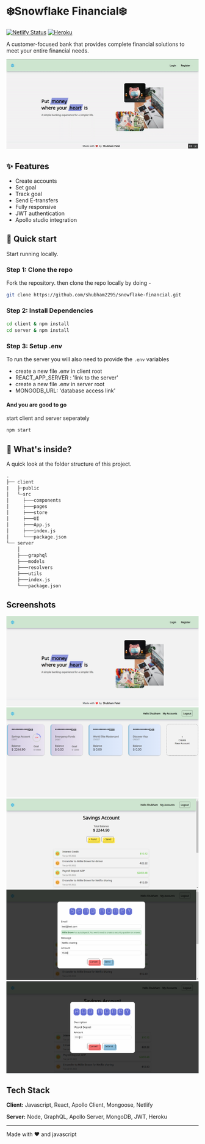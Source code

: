 # ❄️Snowflake Financial❄️

[![Netlify Status](https://api.netlify.com/api/v1/badges/4cdbeec1-d7ee-420e-969d-94fca22492c4/deploy-status?branch=main)](https://app.netlify.com/sites/snowflake-financial/deploys) [![Heroku](https://heroku-badge.herokuapp.com/?app=shubham-tinyapp)]()

A customer-focused bank that provides complete financial solutions to meet your entire financial needs.

![snow](https://github.com/shubham2295/snowflake-financial/blob/main/docs/snow.gif)

## ✨ Features

- Create accounts
- Set goal
- Track goal
- Send E-transfers
- Fully responsive
- JWT authentication
- Apollo studio integration

## :rocket: Quick start

Start running locally.

### Step 1: Clone the repo

Fork the repository. then clone the repo locally by doing -

```sh
git clone https://github.com/shubham2295/snowflake-financial.git
```

### Step 2: Install Dependencies

```sh
cd client & npm install
cd server & npm install
```

### Step 3: Setup .env

To run the server you will also need to provide the `.env` variables

- create a new file .env in client root
- REACT_APP_SERVER : 'link to the server'
- create a new file .env in server root
- MONGODB_URL: 'database access link'

#### And you are good to go

start client and server seperately

```sh
npm start
```

## :open_file_folder: What's inside?

A quick look at the folder structure of this project.

    .
    ├── client
    |   ├─public
    │   └─src
    │     ├───components
    │     ├───pages
    │     ├───store
    │     ├───UI
    │     ├───App.js
    │     ├───index.js
    │     └───package.json
    └── server
        │
        ├───graphql
        ├───models
        ├───resolvers
        ├───utils
        ├───index.js
        └───package.json

## Screenshots

![Homepage](https://github.com/shubham2295/snowflake-financial/blob/main/docs/home.png)
![accounts](https://github.com/shubham2295/snowflake-financial/blob/main/docs/accounts.png)
![accountdetail](https://github.com/shubham2295/snowflake-financial/blob/main/docs/details.png)
![etransfer](https://github.com/shubham2295/snowflake-financial/blob/main/docs/etransfer.png)
![deposit](https://github.com/shubham2295/snowflake-financial/blob/main/docs/deposit.png)

## Tech Stack

**Client:** Javascript, React, Apollo Client, Mongoose, Netlify

**Server:** Node, GraphQL, Apollo Server, MongoDB, JWT, Heroku

---

Made with :heart: and javascript
